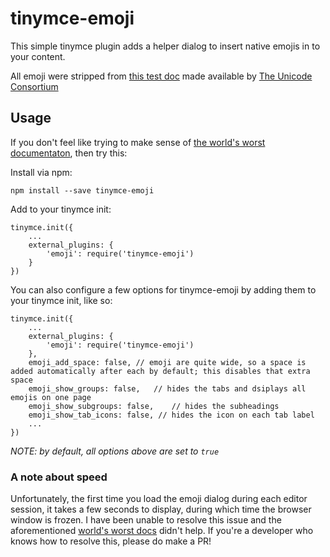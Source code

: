 # tinymce-emoji

This simple tinymce plugin adds a helper dialog to insert native emojis in to your content.

All emoji were stripped from [this test doc](http://unicode.org/Public/emoji/5.0/emoji-test.txt) made available by [The Unicode Consortium](http://unicode.org/)

## Usage

If you don't feel like trying to make sense of [the world's worst documentaton](https://www.tinymce.com/docs/), then try this:

Install via npm:
```
npm install --save tinymce-emoji
```

Add to your tinymce init:
```
tinymce.init({
    ...
    external_plugins: {
        'emoji': require('tinymce-emoji')
    }
})
```

You can also configure a few options for tinymce-emoji by adding them to your tinymce init, like so:
```
tinymce.init({
    ...
    external_plugins: {
        'emoji': require('tinymce-emoji')
    },
    emoji_add_space: false, // emoji are quite wide, so a space is added automatically after each by default; this disables that extra space
    emoji_show_groups: false,   // hides the tabs and dsiplays all emojis on one page
    emoji_show_subgroups: false,    // hides the subheadings
    emoji_show_tab_icons: false, // hides the icon on each tab label
    ...
})
```
*NOTE: by default, all options above are set to `true`*

### A note about speed
Unfortunately, the first time you load the emoji dialog during each editor session, it takes a few seconds to display, during which time the browser window is frozen. I have been unable to resolve this issue and the aforementioned [world's worst docs](https://www.tinymce.com/docs/api/tinymce.ui) didn't help. If you're a developer who knows how to resolve this, please do make a PR!
